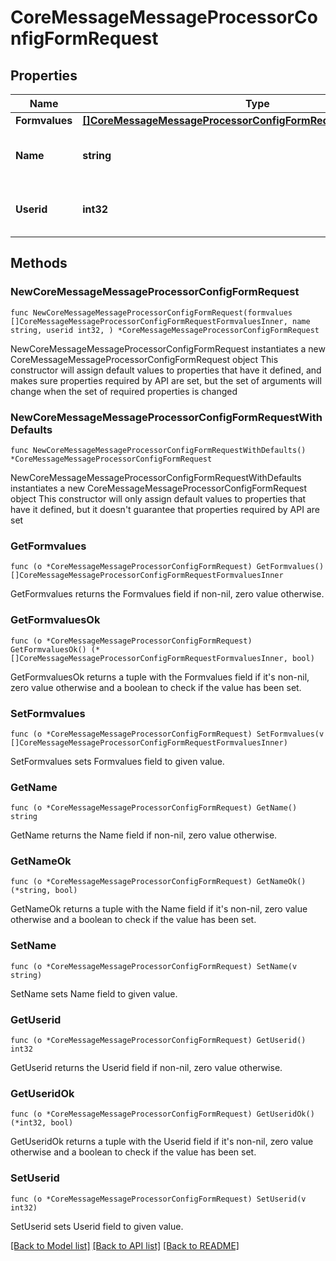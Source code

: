 # CoreMessageMessageProcessorConfigFormRequest

## Properties

Name | Type | Description | Notes
------------ | ------------- | ------------- | -------------
**Formvalues** | [**[]CoreMessageMessageProcessorConfigFormRequestFormvaluesInner**](CoreMessageMessageProcessorConfigFormRequestFormvaluesInner.md) |  | 
**Name** | **string** | The name of the message processor | 
**Userid** | **int32** | id of the user, 0 for current user | 

## Methods

### NewCoreMessageMessageProcessorConfigFormRequest

`func NewCoreMessageMessageProcessorConfigFormRequest(formvalues []CoreMessageMessageProcessorConfigFormRequestFormvaluesInner, name string, userid int32, ) *CoreMessageMessageProcessorConfigFormRequest`

NewCoreMessageMessageProcessorConfigFormRequest instantiates a new CoreMessageMessageProcessorConfigFormRequest object
This constructor will assign default values to properties that have it defined,
and makes sure properties required by API are set, but the set of arguments
will change when the set of required properties is changed

### NewCoreMessageMessageProcessorConfigFormRequestWithDefaults

`func NewCoreMessageMessageProcessorConfigFormRequestWithDefaults() *CoreMessageMessageProcessorConfigFormRequest`

NewCoreMessageMessageProcessorConfigFormRequestWithDefaults instantiates a new CoreMessageMessageProcessorConfigFormRequest object
This constructor will only assign default values to properties that have it defined,
but it doesn't guarantee that properties required by API are set

### GetFormvalues

`func (o *CoreMessageMessageProcessorConfigFormRequest) GetFormvalues() []CoreMessageMessageProcessorConfigFormRequestFormvaluesInner`

GetFormvalues returns the Formvalues field if non-nil, zero value otherwise.

### GetFormvaluesOk

`func (o *CoreMessageMessageProcessorConfigFormRequest) GetFormvaluesOk() (*[]CoreMessageMessageProcessorConfigFormRequestFormvaluesInner, bool)`

GetFormvaluesOk returns a tuple with the Formvalues field if it's non-nil, zero value otherwise
and a boolean to check if the value has been set.

### SetFormvalues

`func (o *CoreMessageMessageProcessorConfigFormRequest) SetFormvalues(v []CoreMessageMessageProcessorConfigFormRequestFormvaluesInner)`

SetFormvalues sets Formvalues field to given value.


### GetName

`func (o *CoreMessageMessageProcessorConfigFormRequest) GetName() string`

GetName returns the Name field if non-nil, zero value otherwise.

### GetNameOk

`func (o *CoreMessageMessageProcessorConfigFormRequest) GetNameOk() (*string, bool)`

GetNameOk returns a tuple with the Name field if it's non-nil, zero value otherwise
and a boolean to check if the value has been set.

### SetName

`func (o *CoreMessageMessageProcessorConfigFormRequest) SetName(v string)`

SetName sets Name field to given value.


### GetUserid

`func (o *CoreMessageMessageProcessorConfigFormRequest) GetUserid() int32`

GetUserid returns the Userid field if non-nil, zero value otherwise.

### GetUseridOk

`func (o *CoreMessageMessageProcessorConfigFormRequest) GetUseridOk() (*int32, bool)`

GetUseridOk returns a tuple with the Userid field if it's non-nil, zero value otherwise
and a boolean to check if the value has been set.

### SetUserid

`func (o *CoreMessageMessageProcessorConfigFormRequest) SetUserid(v int32)`

SetUserid sets Userid field to given value.



[[Back to Model list]](../README.md#documentation-for-models) [[Back to API list]](../README.md#documentation-for-api-endpoints) [[Back to README]](../README.md)


